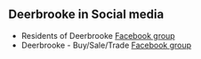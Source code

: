 ## Deerbrooke in Social media
 * Residents of Deerbrooke [Facebook group](https://www.facebook.com/groups/2558315710915805)
 * Deerbrooke - Buy/Sale/Trade [Facebook group](https://www.facebook.com/groups/406848866610099)

